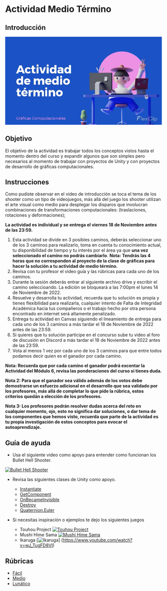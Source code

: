 # Actividad Medio Término

## Introducción
[![Intro](/graphics/assets/half_term/thumbnail.png)](/graphics/assets/half_term/intro.mp4)

## Objetivo
El objetivo de la actividad es trabajar todos los conceptos vistos hasta el momento dentro del curso y expandir algunos que son simples pero necesarios al momento de trabajar con proyectos de Unity y con proyectos de desarrollo de gráficas computacionales.

## Instrucciones
Como pudiste observar en el video de introducción se toca el tema de los shooter como un tipo de videojuegos, más allá del juego los shooter utilizan el arte visual como medio para desplegar los disparos que involucran combinaciones de transformaciones computacionales: (traslaciones, rotaciones y deformaciones);

**La actividad es individual y se entrega el viernes 18 de Noviembre antes de las 23:59.**

1. Esta actividad se divide en 3 posibles caminos, deberás seleccionar uno de los 3 caminos para realizarlo, toma en cuenta tu conocimiento actual, tu disponibilidad de tiempo y tu interés por el área ya que **una vez seleccionado el camino no podrás cambiarlo**.
   **Nota: Tendrás las 4 horas que no corresponden al proyecto de la clase de gráficas para hacer la solución a tu actividad de medio término.**
2. Revisa con tu profesor el video guía y las rúbricas para cada uno de los caminos.
3. Durante la sesión deberás entrar al siguiente archivo drive y escribir el camino seleccioando. La edición se bloqueará a las 7:00pm el lunes 14 de Noviembre de 2022.
4. Resuelve y desarrolla tu actividad, recuerda que tu solución es propia y tienes flexibilidad para realizarla, cualquier intento de Falta de Integridad Académica hacia tus compañeros o el trabajo hecho por otra persona encontrado en internet será altamente penalizado.
5. Entrega tu actividad en Canvas siguiendo el lineamiento de entrega para cada uno de los 3 caminos a más tardar el 18 de Noviembre de 2022 antes de las 23:59.
6. Si quieres que tu solución participe en el concurso sube tu video al foro de discusión en Discord a más tardar el 18 de Noviembre de 2022 antes de las 23:59.
7. Vota al menos 1 vez por cada uno de los 3 caminos para que entre todos podamos decir quien es el ganador por cada camino.

**Nota: Recuerda que por cada camino el ganador podrá excentar la Actividad del Módulo 6, revisa las ponderaciones del curso si tienes duda.**

**Nota 2: Para que el ganador sea válido además de los votos debe demostrarse un esfuerzo adicional en el desarrollo que sea validado por los profesores, más allá de completar lo que pide la rúbrica, estos criterios quedán a elección de los profesores.**

**Nota 3: Los profesores podrán resolver dudas acerca del reto en cualquier momento, ojo, esto no significa dar soluciones, o dar tema de los componentes que hemos visto, recuerda que parte de la actividad es tu propia investigación de estos conceptos para evocar el autoaprendizaje.**

## Guía de ayuda
- Usa el siguiente video como apoyo para entender como funcionan los Bullet Hell Shooter.
  
[![Bullet Hell Shooter](https://i3.ytimg.com/vi/QQ3Yub9So2k/maxresdefault.jpg)](https://www.youtube.com/watch?v=QQ3Yub9So2k&list=PLfx-IAtqi4dpQ5x3pmuLg5pDGpkTxhniU&index=20&t=184s)

- Revisa las siguientes clases de Unity como apoyo.
  - [Instantiate](https://docs.unity3d.com/ScriptReference/Object.Instantiate.html)
  - [GetComponent](https://docs.unity3d.com/ScriptReference/GameObject.GetComponent.html)
  - [OnBecameInvisible](https://docs.unity3d.com/ScriptReference/Renderer.OnBecameInvisible.html)
  - [Destroy](https://docs.unity3d.com/ScriptReference/Object.Destroy.html)
  - [Quaternion.Euler](https://docs.unity3d.com/ScriptReference/Quaternion.Euler.html)

- Si necesitas inspiración o ejemplos te dejo los siguientes juegos
  - Touhou Project
[![Touhou Project](https://i3.ytimg.com/vi/AY7QEEnSGVU/maxresdefault.jpg)](https://www.youtube.com/watch?v=AY7QEEnSGVU&t=332s)
  - Mushi Hime Sama
[![Mushi Hime Sama](https://i3.ytimg.com/vi/bf0xkLOlQqw/maxresdefault.jpg)](https://www.youtube.com/watch?v=bf0xkLOlQqw)
  - Ikaruga
[![Ikaruga](http://i3.ytimg.com/vi/wJ_TugFD8VI/hqdefault.jpg)]
(https://www.youtube.com/watch?v=wJ_TugFD8VI)


## Rúbricas

- [Fácil](/graphics/half_term/1_easy.md)
- [Medio](/graphics/half_term/2_medium.md)
- [Lunático](/graphics/half_term/3_lunatic.md)




